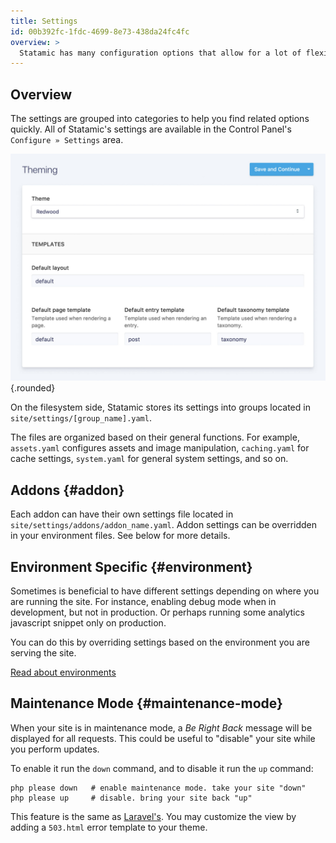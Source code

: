 ```yaml
---
title: Settings
id: 00b392fc-1fdc-4699-8e73-438da24fc4fc
overview: >
  Statamic has many configuration options that allow for a lot of flexibility in behavior and functionality. Settings can be set in the Control Panel, your YAML files, and even your `.env` file if you would like them to differ depending on your environment.
---
```

## Overview

The settings are grouped into categories to help you find related options quickly. All of Statamic's settings are available in the Control Panel's `Configure » Settings` area.

![Settings](/assets/img/screenshots/cp-settings.jpg) {.rounded}

On the filesystem side, Statamic stores its settings into groups located in `site/settings/[group_name].yaml`.

The files are organized based on their general functions. For example, `assets.yaml` configures assets and image manipulation, `caching.yaml` for cache settings, `system.yaml` for general system settings, and so on.


## Addons {#addon}

Each addon can have their own settings file located in `site/settings/addons/addon_name.yaml`. Addon settings can be overridden in your environment files. See below for more details.


## Environment Specific {#environment}

Sometimes is beneficial to have different settings depending on where you are running the site. For instance, enabling debug mode when in development, but not in production. Or perhaps running some analytics javascript snippet only on production.

You can do this by overriding settings based on the environment you are serving the site.

[Read about environments](/environments)


## Maintenance Mode {#maintenance-mode}

When your site is in maintenance mode, a _Be Right Back_ message will be displayed for all requests. This could be
useful to "disable" your site while you perform updates.

To enable it run the `down` command, and to disable it run the `up` command:

``` .language-bash
php please down   # enable maintenance mode. take your site "down"
php please up     # disable. bring your site back "up"
```

This feature is the same as [Laravel's](https://laravel.com/docs/5.1/installation#maintenance-mode). You may customize the view by adding a `503.html` error template to your theme.
